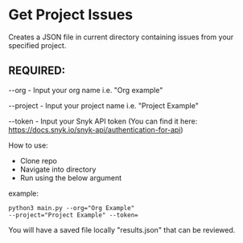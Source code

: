 # Get Project Issues

Creates a JSON file in current directory containing issues from your specified project.

## REQUIRED:

--org - Input your org name i.e. "Org example"

--project - Input your project name i.e. "Project Example"

--token - Input your Snyk API token (You can find it here: https://docs.snyk.io/snyk-api/authentication-for-api)

How to use:
- Clone repo
- Navigate into directory
- Run using the below argument

example: <pre><code>python3 main.py --org="Org Example" --project="Project Example" --token=<token> </code></pre>

You will have a saved file locally "results.json" that can be reviewed.
